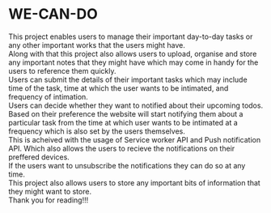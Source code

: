 # WE-CAN-DO
This project enables users to manage their important day-to-day tasks or any other important works that the users might have.
<br>
Along with that this project also allows users to upload, organise and store any important notes that they might have which may come in handy for the users to reference them quickly.
<br>
Users can submit the details of their important tasks which may include time of the task, time at which the user wants to be intimated, and frequency of intimation.
<br>
Users can decide whether they want to notified about their upcoming todos. Based on their preference the website will start notifying them about a particular task from the time at which user wants to be intimated at a frequency which is also set by the users themselves.
<br>
This is acheived with the usage of Service worker API and Push notification API. Which also allows the users to recieve the notifications on their preffered devices.
<br>
If the users want to unsubscribe the notifications they can do so at any time.
<br>
This project also allows users to store any important bits of information that they might want to store.
<br>
Thank you for reading!!!
